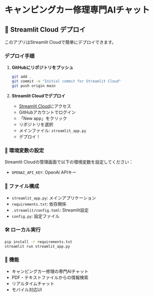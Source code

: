 # キャンピングカー修理専門AIチャット

## 🚀 Streamlit Cloud デプロイ

このアプリはStreamlit Cloudで簡単にデプロイできます。

### デプロイ手順

1. **GitHubにリポジトリをプッシュ**
   ```bash
   git add .
   git commit -m "Initial commit for Streamlit Cloud"
   git push origin main
   ```

2. **Streamlit Cloudでデプロイ**
   - [Streamlit Cloud](https://share.streamlit.io/)にアクセス
   - GitHubアカウントでログイン
   - 「New app」をクリック
   - リポジトリを選択
   - メインファイル: `streamlit_app.py`
   - デプロイ！

### 🔑 環境変数の設定

Streamlit Cloudの管理画面で以下の環境変数を設定してください：

- `OPENAI_API_KEY`: OpenAI APIキー

### 📁 ファイル構成

- `streamlit_app.py`: メインアプリケーション
- `requirements.txt`: 依存関係
- `.streamlit/config.toml`: Streamlit設定
- `config.py`: 設定ファイル

### 🛠️ ローカル実行

```bash
pip install -r requirements.txt
streamlit run streamlit_app.py
```

### 📱 機能

- キャンピングカー修理の専門AIチャット
- PDF・テキストファイルからの情報検索
- リアルタイムチャット
- モバイル対応UI 